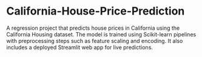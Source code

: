# California-House-Price-Prediction
A regression project that predicts house prices in California using the California Housing dataset. The model is trained using Scikit-learn pipelines with preprocessing steps such as feature scaling and encoding. It also includes a deployed Streamlit web app for live predictions.
